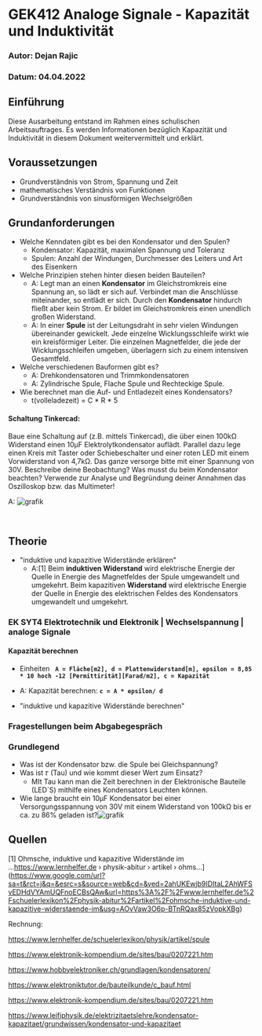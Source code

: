 # GEK412 Analoge Signale - Kapazität und Induktivität

### Autor: Dejan Rajic

### Datum: 04.04.2022



## Einführung

Diese Ausarbeitung entstand im Rahmen eines schulischen Arbeitsauftrages. Es werden Informationen bezüglich Kapazität und Induktivität in diesem Dokument weitervermittelt und erklärt.

## Voraussetzungen

- Grundverständnis von Strom, Spannung und Zeit
- mathematisches Verständnis von Funktionen
- Grundverständnis von sinusförmigen Wechselgrößen



## Grundanforderungen

* Welche Kenndaten gibt es bei den Kondensator und den Spulen?
  * Kondensator: Kapazität, maximalen Spannung und Toleranz
  * Spulen: Anzahl der Windungen, Durchmesser des Leiters und Art des Eisenkern
* Welche Prinzipien stehen hinter diesen beiden Bauteilen?
  * A: Legt man an einen **Kondensator** im Gleichstromkreis eine Spannung an, so lädt er sich auf. Verbindet  man die Anschlüsse miteinander, so entlädt er sich. Durch den **Kondensator** hindurch fließt aber kein Strom. Er bildet im Gleichstromkreis einen unendlich großen Widerstand.
  * A: In einer **Spule** ist der  Leitungsdraht in sehr vielen Windungen übereinander gewickelt. Jede  einzelne Wicklungsschleife wirkt wie ein kreisförmiger Leiter. Die  einzelnen Magnetfelder, die jede der Wicklungsschleifen umgeben,  überlagern sich zu einem intensiven Gesamtfeld.
* Welche verschiedenen Bauformen gibt es?
  * A: Drehkondensatoren und Trimmkondensatoren
  * A: Zylindrische Spule, Flache Spule und Rechteckige Spule.
* Wie berechnet man die Auf- und Entladezeit eines Kondensators?
  * t(volleladezeit) = C * R * 5 

#### Schaltung Tinkercad:

Baue eine Schaltung auf (z.B. mittels Tinkercad), die über einen  100kΩ Widerstand einen 10µF Elektrolytkondensator auflädt. Parallel dazu lege einen Kreis mit Taster oder Schiebeschalter und einer roten LED  mit einem Vorwiderstand von 4,7kΩ. Das ganze versorge bitte mit einer  Spannung von 30V. Beschreibe deine Beobachtung? Was musst du beim  Kondensator beachten? Verwende zur Analyse und Begründung deiner  Annahmen das Oszilloskop bzw. das Multimeter!

A:     ![grafik](https://user-images.githubusercontent.com/78872776/161542644-3c512e86-9512-41d8-9d29-264850c372a5.png) 

​	

## Theorie

- "induktive und kapazitive Widerstände erklären"
  - A:[1] Beim **induktiven Widerstand** wird elektrische Energie der Quelle in Energie des Magnetfeldes der Spule umgewandelt und umgekehrt. Beim kapazitiven **Widerstand** wird elektrische Energie der Quelle in Energie des elektrischen Feldes des Kondensators umgewandelt und umgekehrt.

### EK SYT4 Elektrotechnik und Elektronik | Wechselspannung | analoge Signale

#### Kapazität berechnen

- Einheiten **` A = Fläche[m2], d = Plattenwiderstand[m], epsilon = 8,85 * 10 hoch -12 [Permittirität][Farad/m2], c = Kapazität`**

- A: Kapazität berechnen: **``` c = A * epsilon/ d ```**

  

- "induktive und kapazitive Widerstände berechnen"

  





### Fragestellungen beim Abgabegespräch

### Grundlegend

- Was ist der Kondensator bzw. die Spule bei Gleichspannung?
- Was ist 𝜏 (Tau) und wie kommt dieser Wert zum Einsatz?
  - MIt Tau kann man die Zeit berechnen in der Elektronische Bauteile (LED´S) mithilfe eines Kondensators Leuchten können.
- Wie lange braucht ein 10µF Kondensator bei einer Versorgungsspannung von 30V mit einem Widerstand von 100kΩ bis er ca. zu 86% geladen ist?![grafik](https://user-images.githubusercontent.com/78872776/161539369-0e34183f-2088-4a2e-ba5e-31a6c0e617a1.png)



## Quellen

[1] Ohmsche, induktive und kapazitive Widerstände im ...https://www.lernhelfer.de › physik-abitur › artikel › ohms...](https://www.google.com/url?sa=t&rct=j&q=&esrc=s&source=web&cd=&ved=2ahUKEwjb9IDItaL2AhWFSvEDHdVYAmUQFnoECBsQAw&url=https%3A%2F%2Fwww.lernhelfer.de%2Fschuelerlexikon%2Fphysik-abitur%2Fartikel%2Fohmsche-induktive-und-kapazitive-widerstaende-im&usg=AOvVaw3O6p-BTnRQax85zVopkXBg)

Rechnung:

https://www.lernhelfer.de/schuelerlexikon/physik/artikel/spule

https://www.elektronik-kompendium.de/sites/bau/0207221.htm

https://www.hobbyelektroniker.ch/grundlagen/kondensatoren/

https://www.elektroniktutor.de/bauteilkunde/c_bauf.html

https://www.elektronik-kompendium.de/sites/bau/0207221.htm

https://www.leifiphysik.de/elektrizitaetslehre/kondensator-kapazitaet/grundwissen/kondensator-und-kapazitaet
